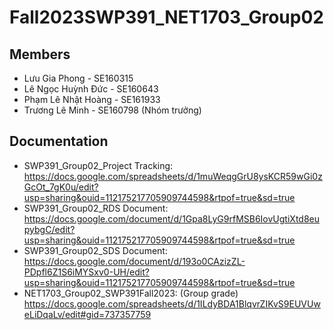 # Fall2023SWP391_NET1703_Group02
## Members
- Lưu Gia Phong - SE160315
- Lê Ngọc Huỳnh Đức - SE160643
- Phạm Lê Nhật Hoàng - SE161933
- Trương Lê Minh - SE160798 (Nhóm trưởng)
## Documentation
- SWP391_Group02_Project Tracking:
  https://docs.google.com/spreadsheets/d/1muWeqgGrU8ysKCR59wGi0zGcOt_7gK0u/edit?usp=sharing&ouid=112175217705909744598&rtpof=true&sd=true
- SWP391_Group02_RDS Document:
  https://docs.google.com/document/d/1Gpa8LyG9rfMSB6IovUgtiXtd8eupybgC/edit?usp=sharing&ouid=112175217705909744598&rtpof=true&sd=true
- SWP391_Group02_SDS Document:
  https://docs.google.com/document/d/193o0CAzizZL-PDpfl6Z1S6iMYSxv0-UH/edit?usp=sharing&ouid=112175217705909744598&rtpof=true&sd=true
- NET1703_Group02_SWP391Fall2023: (Group grade)
  https://docs.google.com/spreadsheets/d/1ILdyBDA1BlqvrZIKvS9EUVUweLiDqaLv/edit#gid=737357759
